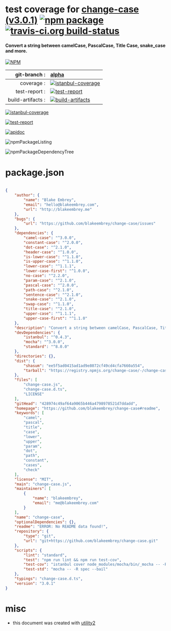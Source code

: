 # test coverage for  [change-case (v3.0.1)](https://github.com/blakeembrey/change-case#readme)  [![npm package](https://img.shields.io/npm/v/npmtest-change-case.svg?style=flat-square)](https://www.npmjs.org/package/npmtest-change-case) [![travis-ci.org build-status](https://api.travis-ci.org/npmtest/node-npmtest-change-case.svg)](https://travis-ci.org/npmtest/node-npmtest-change-case)
#### Convert a string between camelCase, PascalCase, Title Case, snake_case and more.

[![NPM](https://nodei.co/npm/change-case.png?downloads=true)](https://www.npmjs.com/package/change-case)

| git-branch : | [alpha](https://github.com/npmtest/node-npmtest-change-case/tree/alpha)|
|--:|:--|
| coverage : | [![istanbul-coverage](https://npmtest.github.io/node-npmtest-change-case/build/coverage.badge.svg)](https://npmtest.github.io/node-npmtest-change-case/build/coverage.html/index.html)|
| test-report : | [![test-report](https://npmtest.github.io/node-npmtest-change-case/build/test-report.badge.svg)](https://npmtest.github.io/node-npmtest-change-case/build/test-report.html)|
| build-artifacts : | [![build-artifacts](https://npmtest.github.io/node-npmtest-change-case/glyphicons_144_folder_open.png)](https://github.com/npmtest/node-npmtest-change-case/tree/gh-pages/build)|

[![istanbul-coverage](https://npmtest.github.io/node-npmtest-change-case/build/screenCapture.buildCustomOrg.browser.coverage.html.png)](https://npmtest.github.io/node-npmtest-change-case/build/coverage.html/index.html)

[![test-report](https://npmtest.github.io/node-npmtest-change-case/build/screenCapture.buildCustomOrg.browser.%252Fhome%252Ftravis%252Fbuild%252Fnpmtest%252Fnode-npmtest-change-case%252Ftmp%252Fbuild%252Ftest-report.html.png)](https://npmtest.github.io/node-npmtest-change-case/build/test-report.html)

[![apidoc](https://npmdoc.github.io/node-npmdoc-change-case/build/screenCapture.buildApidoc.browser.%252Fhome%252Ftravis%252Fbuild%252Fnpmdoc%252Fnode-npmdoc-change-case%252Ftmp%252Fbuild%252Fapidoc.html.png)](https://npmdoc.github.io/node-npmdoc-change-case/build/apidoc.html)

![npmPackageListing](https://npmtest.github.io/node-npmtest-change-case/build/screenCapture.npmPackageListing.svg)

![npmPackageDependencyTree](https://npmtest.github.io/node-npmtest-change-case/build/screenCapture.npmPackageDependencyTree.svg)



# package.json

```json

{
    "author": {
        "name": "Blake Embrey",
        "email": "hello@blakeembrey.com",
        "url": "http://blakeembrey.me"
    },
    "bugs": {
        "url": "https://github.com/blakeembrey/change-case/issues"
    },
    "dependencies": {
        "camel-case": "^3.0.0",
        "constant-case": "^2.0.0",
        "dot-case": "^2.1.0",
        "header-case": "^1.0.0",
        "is-lower-case": "^1.1.0",
        "is-upper-case": "^1.1.0",
        "lower-case": "^1.1.1",
        "lower-case-first": "^1.0.0",
        "no-case": "^2.2.0",
        "param-case": "^2.1.0",
        "pascal-case": "^2.0.0",
        "path-case": "^2.1.0",
        "sentence-case": "^2.1.0",
        "snake-case": "^2.1.0",
        "swap-case": "^1.1.0",
        "title-case": "^2.1.0",
        "upper-case": "^1.1.1",
        "upper-case-first": "^1.1.0"
    },
    "description": "Convert a string between camelCase, PascalCase, Title Case, snake_case and more.",
    "devDependencies": {
        "istanbul": "^0.4.3",
        "mocha": "^3.0.0",
        "standard": "^8.0.0"
    },
    "directories": {},
    "dist": {
        "shasum": "ee5f5ad0415ad1ad9e8072cf49cd4cfa7660a554",
        "tarball": "https://registry.npmjs.org/change-case/-/change-case-3.0.1.tgz"
    },
    "files": [
        "change-case.js",
        "change-case.d.ts",
        "LICENSE"
    ],
    "gitHead": "428974c49af64a9065b446a4798978521d7ddadd",
    "homepage": "https://github.com/blakeembrey/change-case#readme",
    "keywords": [
        "camel",
        "pascal",
        "title",
        "case",
        "lower",
        "upper",
        "param",
        "dot",
        "path",
        "constant",
        "cases",
        "check"
    ],
    "license": "MIT",
    "main": "change-case.js",
    "maintainers": [
        {
            "name": "blakeembrey",
            "email": "me@blakeembrey.com"
        }
    ],
    "name": "change-case",
    "optionalDependencies": {},
    "readme": "ERROR: No README data found!",
    "repository": {
        "type": "git",
        "url": "git+https://github.com/blakeembrey/change-case.git"
    },
    "scripts": {
        "lint": "standard",
        "test": "npm run lint && npm run test-cov",
        "test-cov": "istanbul cover node_modules/mocha/bin/_mocha -- -R spec --bail",
        "test-std": "mocha -- -R spec --bail"
    },
    "typings": "change-case.d.ts",
    "version": "3.0.1"
}
```



# misc
- this document was created with [utility2](https://github.com/kaizhu256/node-utility2)
